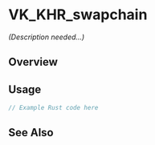 # VK_KHR_swapchain

*(Description needed...)*

## Overview

## Usage

```rust
// Example Rust code here
```

## See Also

